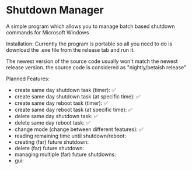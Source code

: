 # Shutdown Manager
 A simple program which allows you to manage batch based shutdown commands for Microsoft Windows

 Installation:
 Currently the program is portable so all you need to do is download the .exe file from the release tab and run it.

 The newest version of the source code usually won't match the newest release version. the source code is considered as "nightly/betaish release"

Planned Features:
- create same day shutdown task (timer): ✅
- create same day shutdown task (at specific time): ✅
- create same day reboot task (timer): ✅
- create same day reboot task (at specific time): ✅
- delete same day shutdown task: ✅
- delete same day reboot task: ✅
- change mode (change between different features): ✅
- reading remaining time until shutdown/reboot:
- creating (far) future shutdown:
- delete (far) future shutdown:
- managing multiple (far) future shutdowns:
- gui:
